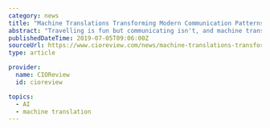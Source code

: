 ```yaml
---
category: news
title: "Machine Translations Transforming Modern Communication Patterns"
abstract: "Travelling is fun but communicating isn't, and machine translation devices will transform the way we interact with people across the globe. FREMONT, CA: Advanced technology in communication makes a significant impact on every industry. The potential ..."
publishedDateTime: 2019-07-05T09:06:00Z
sourceUrl: https://www.cioreview.com/news/machine-translations-transforming-modern-communication-patterns--nid-29657-cid-175.html
type: article

provider:
  name: CIOReview
  id: cioreview

topics:
  - AI
  - machine translation
---
```

